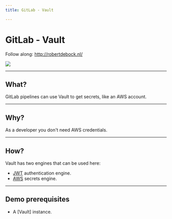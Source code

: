 ```yaml
---
title: GitLab - Vault

---
```


# GitLab - Vault

Follow along: http://robertdebock.nl/

<img src="https://api.qrserver.com/v1/create-qr-code/?size=350x350&data=http://robertdebock.nl/presentations/gitlab-vault/"/>

---

## What?

GitLab pipelines can use Vault to get secrets, like an AWS account.

---

## Why?

As a developer you don't need AWS credentials.

---

## How?

Vault has two engines that can be used here:

- [JWT](https://developer.hashicorp.com/vault/docs/auth/jwt) authentication engine.
- [AWS](https://developer.hashicorp.com/vault/docs/secrets/aws) secrets engine.

---

## Demo prerequisites 

- A [Vault] instance.

